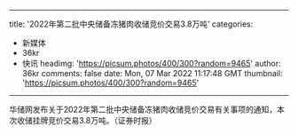 
---
title: '2022年第二批中央储备冻猪肉收储竞价交易3.8万吨'
categories: 
 - 新媒体
 - 36kr
 - 快讯
headimg: 'https://picsum.photos/400/300?random=9465'
author: 36kr
comments: false
date: Mon, 07 Mar 2022 11:17:48 GMT
thumbnail: 'https://picsum.photos/400/300?random=9465'
---

<div>   
华储网发布关于2022年第二批中央储备冻猪肉收储竞价交易有关事项的通知，本次收储挂牌竞价交易3.8万吨。（证券时报）  
</div>
            